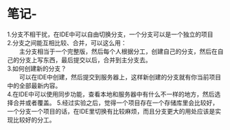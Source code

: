 # 笔记-
1.分支不相干扰，在IDE中可以自由切换分支，一个分支可以是一个独立的项目<br>
2.分支之间能互相比较、合并，可以这么用：  
    &emsp;&emsp;主分支相当于一个完整版，然后每个人根据分工，创建自己的分支，然后在自己的分支上写东西，最后提交以后，合并到主分支去。  
3.如何创建新的分支？  
    &emsp;&emsp;可以在IDE中创建，然后提交到服务器上，这样新创建的分支就有你当前项目中的全部最新内容。  
4.在IDE中可以使用同步功能，查看本地和服务器中有什么不一样的地方，然后选择合并或者覆盖。
5.经过实验之后，觉得一个项目存在一个存储库里会比较好，一个分支一个项目的话，在IDE里切换有比较麻烦，而且分支更大的用处应该是实现比较好的分工。
